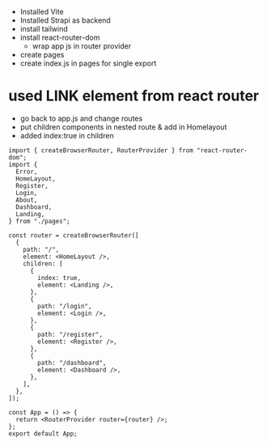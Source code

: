 - Installed Vite
- Installed Strapi as backend
- install tailwind
- install react-router-dom
  - wrap app js in router provider
- create pages
- create index.js in pages for single export

# used LINK element from react router

- go back to app.js and change routes
- put children components in nested route & add <OUTLET> in Homelayout
- added index:true in children

```
import { createBrowserRouter, RouterProvider } from "react-router-dom";
import {
  Error,
  HomeLayout,
  Register,
  Login,
  About,
  Dashboard,
  Landing,
} from "./pages";

const router = createBrowserRouter([
  {
    path: "/",
    element: <HomeLayout />,
    children: [
      {
        index: true,
        element: <Landing />,
      },
      {
        path: "/login",
        element: <Login />,
      },
      {
        path: "/register",
        element: <Register />,
      },
      {
        path: "/dashboard",
        element: <Dashboard />,
      },
    ],
  },
]);

const App = () => {
  return <RouterProvider router={router} />;
};
export default App;

```
